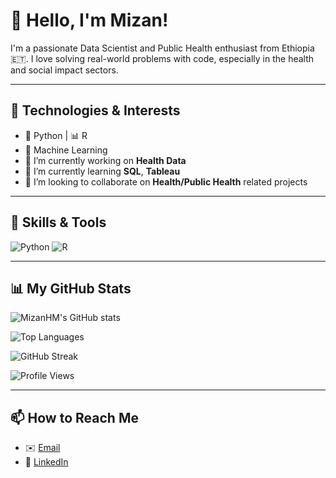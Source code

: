 # 👋 Hello, I'm Mizan!

I'm a passionate Data Scientist and Public Health enthusiast from Ethiopia 🇪🇹. I love solving real-world problems with code, especially in the health and social impact sectors.

---

## 🔧 Technologies & Interests

- 🐍 Python | 📊 R  
- 🤖 Machine Learning  
- 🔭 I’m currently working on **Health Data**
- 🌱 I’m currently learning **SQL**, **Tableau**
- 👯 I’m looking to collaborate on **Health/Public Health** related projects

---

## 🚀 Skills & Tools
![Python](https://img.shields.io/badge/Python-3776AB?style=for-the-badge&logo=python&logoColor=white)
![R](https://img.shields.io/badge/R-276DC3?style=for-the-badge&logo=r&logoColor=white)

---

## 📊 My GitHub Stats

![MizanHM's GitHub stats](https://github-readme-stats.vercel.app/api?username=MizanHM&show_icons=true&theme=radical)

![Top Languages](https://github-readme-stats.vercel.app/api/top-langs/?username=MizanHM&layout=compact)

![GitHub Streak](https://github-readme-streak-stats.herokuapp.com/?user=MizanHM&theme=radical)

![Profile Views](https://komarev.com/ghpvc/?username=MizanHM&color=brightgreen)

---

## 📫 How to Reach Me

- ✉️ [Email](mizanhabte924@gmail.com)
- 🔗 [LinkedIn](https://www.linkedin.com/in/mizan-habtemichael-0358ba156?lipi=urn%3Ali%3Apage%3Ad_flagship3_profile_view_base_contact_details%3B3Ha1fT0rSP2Qw%2BuemP7XLA%3D%3D)


